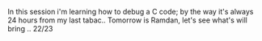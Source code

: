 In this session i'm learning how to debug a C code;
by the way it's always 24 hours from my last tabac.. 
Tomorrow is Ramdan, let's see what's will bring .. 22/23
